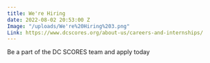 ```yaml
---
title: We're Hiring
date: 2022-08-02 20:53:00 Z
Image: "/uploads/We're%20Hiring%203.png"
Link: https://www.dcscores.org/about-us/careers-and-internships/
---
```


Be a part of the DC SCORES team and apply today